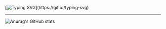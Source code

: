 [![Typing SVG](https://readme-typing-svg.herokuapp.com?font=Varela+Round&color=%23000000&size=30&lines=%EB%B0%B0%EC%9A%B8+%EA%B2%83%EB%93%A4%EC%9D%B4+%EB%84%88%EB%AC%B4+%EB%A7%8E%EB%8B%A4+%F0%9F%91%8B;so+many+things+to+learn...)](https://git.io/typing-svg)

***
![Anurag's GitHub stats](https://github-readme-stats.vercel.app/api?username=smincy&&show_icons=true&theme=swift)


<!--
**smincy/smincy** is a ✨ _special_ ✨ repository because its `README.md` (this file) appears on your GitHub profile.

Here are some ideas to get you started:

- 🔭 I’m currently working on ...
- 🌱 I’m currently learning ...
- 👯 I’m looking to collaborate on ...
- 🤔 I’m looking for help with ...
- 💬 Ask me about ...
- 📫 How to reach me: ...
- 😄 Pronouns: ...
- ⚡ Fun fact: ...
-->
